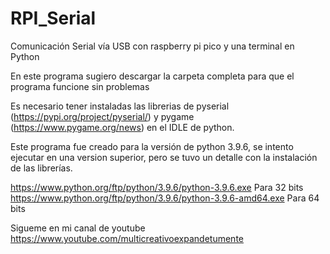 # RPI_Serial
Comunicación Serial vía USB con raspberry pi pico y una terminal en Python


En este programa sugiero descargar la carpeta completa para que el programa funcione sin problemas

Es necesario tener instaladas las librerias de pyserial (https://pypi.org/project/pyserial/) y pygame (https://www.pygame.org/news) en el IDLE de python.

Este programa fue creado para la versión de python 3.9.6, se intento ejecutar en una version superior, pero se tuvo un detalle con la 
instalación de las librerías.

https://www.python.org/ftp/python/3.9.6/python-3.9.6.exe   Para 32 bits
https://www.python.org/ftp/python/3.9.6/python-3.9.6-amd64.exe  Para 64 bits


Sigueme en mi canal de youtube
https://www.youtube.com/multicreativoexpandetumente

